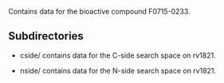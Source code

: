 Contains data for the bioactive compound F0715-0233.

## Subdirectories

- cside/ contains data for the C-side search space on rv1821.

- nside/ contains data for the N-side search space on rv1821.

